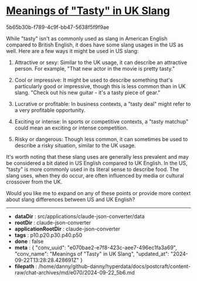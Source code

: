 # [Meanings of "Tasty" in UK Slang](https://claude.ai/chat/e070bae2-e7f8-423c-aee7-496ec1fa3a69)

5b65b30b-f789-4c9f-bb47-5638f5f9f9ae

 While "tasty" isn't as commonly used as slang in American English compared to British English, it does have some slang usages in the US as well. Here are a few ways it might be used in US slang:

1. Attractive or sexy: Similar to the UK usage, it can describe an attractive person. For example, "That new actor in the movie is pretty tasty."

2. Cool or impressive: It might be used to describe something that's particularly good or impressive, though this is less common than in UK slang. "Check out his new guitar - it's a tasty piece of gear."

3. Lucrative or profitable: In business contexts, a "tasty deal" might refer to a very profitable opportunity.

4. Exciting or intense: In sports or competitive contexts, a "tasty matchup" could mean an exciting or intense competition.

5. Risky or dangerous: Though less common, it can sometimes be used to describe a risky situation, similar to the UK usage.

It's worth noting that these slang uses are generally less prevalent and may be considered a bit dated in US English compared to UK English. In the US, "tasty" is more commonly used in its literal sense to describe food. The slang uses, when they do occur, are often influenced by media or cultural crossover from the UK.

Would you like me to expand on any of these points or provide more context about slang differences between US and UK English?

---

* **dataDir** : src/applications/claude-json-converter/data
* **rootDir** : claude-json-converter
* **applicationRootDir** : claude-json-converter
* **tags** : p10.p20.p30.p40.p50
* **done** : false
* **meta** : {
  "conv_uuid": "e070bae2-e7f8-423c-aee7-496ec1fa3a69",
  "conv_name": "Meanings of \"Tasty\" in UK Slang",
  "updated_at": "2024-09-22T13:28:28.428691Z"
}
* **filepath** : /home/danny/github-danny/hyperdata/docs/postcraft/content-raw/chat-archives/md/e070/2024-09-22_5b6.md